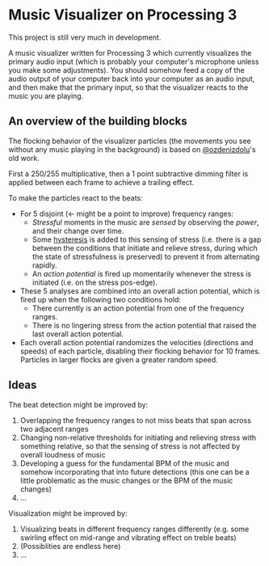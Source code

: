 # Music Visualizer on Processing 3
This project is still very much in development.

A music visualizer written for Processing 3 which currently visualizes the primary audio input (which is probably your computer's microphone unless you make some adjustments).
You should somehow feed a copy of the audio output of your computer back into your computer as an audio input, and then make that the primary input, so that the visualizer reacts to the music you are playing.

## An overview of the building blocks
The flocking behavior of the visualizer particles (the movements you see without any music playing in the background) is based on [@ozdenizdolu](https://github.com/ozdenizdolu)'s old work.

First a 250/255 multiplicative, then a 1 point subtractive dimming filter is applied between each frame to achieve a trailing effect.

To make the particles react to the beats:
- For 5 disjoint (← might be a point to improve) frequency ranges:
  - *Stressful* moments in the music are *sensed* by observing the *power*, and their change over time.
  - Some [hysteresis](https://en.wikipedia.org/wiki/Hysteresis#Electronic_circuits) is added to this sensing of stress (i.e. there is a gap between the conditions that initiate and relieve stress, during which the state of stressfulness is preserved) to prevent it from alternating rapidly.
  - An *action potential* is fired up momentarily whenever the stress is initiated (i.e. on the stress pos-edge).
- These 5 analyses are combined into an overall action potential, which is fired up when the following two conditions hold:
  - There currently is an action potential from one of the frequency ranges.
  - There is no lingering stress from the action potential that raised the last overall action potential.
- Each overall action potential randomizes the velocities (directions and speeds) of each particle, disabling their flocking behavior for 10 frames. Particles in larger flocks are given a greater random speed.

## Ideas
The beat detection might be improved by:
1) Overlapping the frequency ranges to not miss beats that span across two adjacent ranges
2) Changing non-relative thresholds for initiating and relieving stress with something relative, so that the sensing of stress is not affected by overall loudness of music
3) Developing a guess for the fundamental BPM of the music and somehow incorporating that into future detections (this one can be a little problematic as the music changes or the BPM of the music changes)
4) ...

Visualization might be improved by:
1) Visualizing beats in different frequency ranges differently (e.g. some swirling effect on mid-range and vibrating effect on treble beats)
2) (Possiblities are endless here)
3) ...
